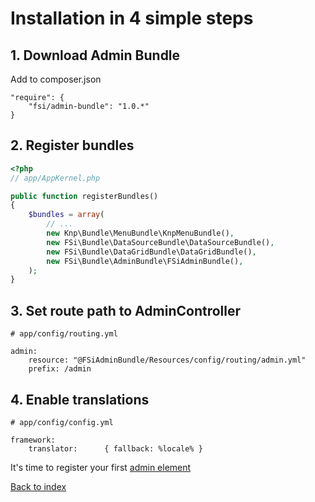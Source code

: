 # Installation in 4 simple steps

## 1. Download Admin Bundle

Add to composer.json

```
"require": {
    "fsi/admin-bundle": "1.0.*"
}
```

## 2. Register bundles

```php
<?php
// app/AppKernel.php

public function registerBundles()
{
    $bundles = array(
        // ...
        new Knp\Bundle\MenuBundle\KnpMenuBundle(),
        new FSi\Bundle\DataSourceBundle\DataSourceBundle(),
        new FSi\Bundle\DataGridBundle\DataGridBundle(),
        new FSi\Bundle\AdminBundle\FSiAdminBundle(),
    );
}
```

## 3. Set route path to AdminController

```
# app/config/routing.yml

admin:
    resource: "@FSiAdminBundle/Resources/config/routing/admin.yml"
    prefix: /admin
```

## 4. Enable translations

```
# app/config/config.yml

framework:
    translator:      { fallback: %locale% }
```

It's time to register your first [admin element](admin_element.md)

[Back to index](index.md)
